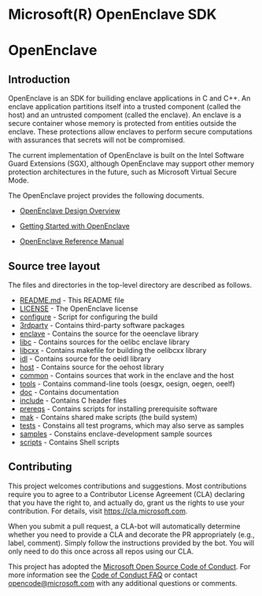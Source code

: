 Microsoft(R) OpenEnclave SDK
============================

# OpenEnclave

Introduction
------------

OpenEnclave is an SDK for builiding enclave applications in C and C++. An
enclave application partitions itself into a trusted component (called the
host) and an untrusted compoment (called the enclave). An enclave is a secure
container whose memory is protected from entities outside the enclave. These 
protections allow enclaves to perform secure computations with assurances that 
secrets will not be compromised.

The current implementation of OpenEnclave is built on the Intel Software Guard 
Extensions (SGX), although OpenEnclave may support other memory protection
architectures in the future, such as Microsoft Virtual Secure Mode.

The OpenEnclave project provides the following documents.

- [OpenEnclave Design Overview](doc/DesignOverview.pdf)

- [Getting Started with OpenEnclave](doc/GettingStarted.pdf)

- [OpenEnclave Reference Manual](doc/ReferenceManual.txt)

Source tree layout
------------------

The files and directories in the top-level directory are described as follows.

- [README.md](README.md) - This README file
- [LICENSE](LICENSE) - The OpenEnclave license
- [configure](configure) - Script for configuring the build
- [3rdparty](3rdparty) - Contains third-party software packages
- [enclave](enclave) - Contains the source for the oeenclave library
- [libc](libc) - Contains sources for the oelibc enclave library
- [libcxx](libcxx) - Contains makefile for building the oelibcxx library
- [idl](idl) - Contains source for the oeidl library
- [host](host) - Contains source for the oehost library
- [common](common) - Contains sources that work in the enclave and the host
- [tools](tools) - Contains command-line tools (oesgx, oesign, oegen, oeelf)
- [doc](doc) - Contains documentation
- [include](include) - Contains C header files
- [prereqs](prereqs) - Contains scripts for installing prerequisite software
- [mak](mak) - Contains shared make scripts (the build system)
- [tests](tests) - Constains all test programs, which may also serve as samples
- [samples](samples) - Constains enclave-development sample sources
- [scripts](scripts) - Contains Shell scripts

Contributing
------------

This project welcomes contributions and suggestions.  Most contributions require you to agree to a
Contributor License Agreement (CLA) declaring that you have the right to, and actually do, grant us
the rights to use your contribution. For details, visit https://cla.microsoft.com.

When you submit a pull request, a CLA-bot will automatically determine whether you need to provide
a CLA and decorate the PR appropriately (e.g., label, comment). Simply follow the instructions
provided by the bot. You will only need to do this once across all repos using our CLA.

This project has adopted the [Microsoft Open Source Code of Conduct](https://opensource.microsoft.com/codeofconduct/).
For more information see the [Code of Conduct FAQ](https://opensource.microsoft.com/codeofconduct/faq/) or
contact [opencode@microsoft.com](mailto:opencode@microsoft.com) with any additional questions or comments.
